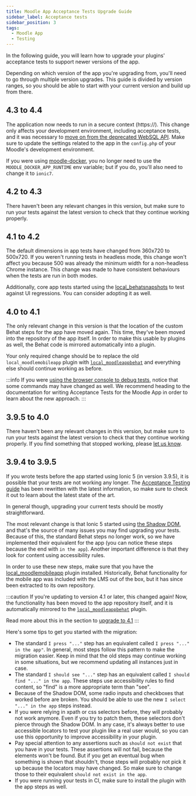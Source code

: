 ```yaml
---
title: Moodle App Acceptance Tests Upgrade Guide
sidebar_label: Acceptance tests
sidebar_position: 3
tags:
  - Moodle App
  - Testing
---
```


In the following guide, you will learn how to upgrade your plugins' acceptance tests to support newer versions of the app.

Depending on which version of the app you're upgrading from, you'll need to go through multiple version upgrades. This guide is divided by version ranges, so you should be able to start with your current version and build up from there.

## 4.3 to 4.4

The application now needs to run in a secure context (https://). This change only affects your development environment, including acceptance tests, and it was necessary to [move on from the deprecated WebSQL API](https://moodle.atlassian.net/browse/MOBILE-4304). Make sure to update the settings related to the app in the `config.php` of your Moodle's development environment.

If you were using [moodle-docker](https://github.com/moodlehq/moodle-docker), you no longer need to use the `MOODLE_DOCKER_APP_RUNTIME` env variable; but if you do, you'll also need to change it to `ionic7`.

## 4.2 to 4.3

There haven't been any relevant changes in this version, but make sure to run your tests against the latest version to check that they continue working properly.

## 4.1 to 4.2

The default dimensions in app tests have changed from 360x720 to 500x720. If you weren't running tests in headless mode, this change won't affect you because 500 was already the minimum width for a non-headless Chrome instance. This change was made to have consistent behaviours when the tests are run in both modes.

Additionally, core app tests started using the [local_behatsnapshots](https://github.com/NoelDeMartin/moodle-local_behatsnapshots/) to test against UI regressions. You can consider adopting it as well.

## 4.0 to 4.1

The only relevant change in this version is that the location of the custom Behat steps for the app have moved again. This time, they've been moved into the repository of the app itself. In order to make this usable by plugins as well, the Behat code is mirrored automatically into a plugin.

Your only required change should be to replace the old `local_moodlemobileapp` plugin with [`local_moodleappbehat`](https://github.com/moodlehq/moodle-local_moodleappbehat) and everything else should continue working as before.

:::info
If you were [using the browser console to debug tests](http://localhost:3000/devdocs/general/app/development/testing/acceptance-testing#debugging-tests), notice that some commands may have changed as well. We recommend heading to the documentation for writing Acceptance Tests for the Moodle App in order to learn about the new approach.
:::

## 3.9.5 to 4.0

There haven't been any relevant changes in this version, but make sure to run your tests against the latest version to check that they continue working properly. If you find something that stopped working, please [let us know](https://moodle.atlassian.net/projects/MOBILE).

## 3.9.4 to 3.9.5

If you wrote tests before the app started using Ionic 5 (in version 3.9.5), it is possible that your tests are not working any longer. The [Acceptance Testing guide](../development/testing/acceptance-testing.md) has been rewritten with the latest information, so make sure to check it out to learn about the latest state of the art.

In general though, upgrading your current tests should be mostly straightforward.

The most relevant change is that Ionic 5 started using [the Shadow DOM](https://developer.mozilla.org/en-US/docs/Web/Web_Components/Using_shadow_DOM), and that's the source of many issues you may find upgrading your tests. Because of this, the standard Behat steps no longer work, so we have implemented their equivalent for the app (you can notice these steps because the end with `in the app`). Another important difference is that they look for content using accessibility rules.

In order to use these new steps, make sure that you have the [local_moodlemobileapp](https://github.com/moodlehq/moodle-local_moodlemobileapp/) plugin installed. Historically, Behat functionality for the mobile app was included with the LMS out of the box, but it has since been extracted to its own repository.

:::caution
If you're updating to version 4.1 or later, this changed again! Now, the functionality has been moved to the app repository itself, and it is automatically mirrored to the [`local_moodleappbehat`](https://github.com/moodlehq/moodle-local_moodleappbehat) plugin.

Read more about this in the section to [upgrade to 4.1](#40-to-41)
:::

Here's some tips to get you started with the migration:

- The standard `I press "..."` step has an equivalent called `I press "..." in the app"`. In general, most steps follow this pattern to make the migration easier. Keep in mind that the old steps may continue working in some situations, but we recommend updating all instances just in case.
- The standard `I should see "..."` step has an equivalent called `I should find "..." in the app`. These steps use accessibility rules to find content, so "find" is a more appropriate term than "see".
- Because of the Shadow DOM, some radio inputs and checkboxes that worked before are broken. You should be able to use the new `I select "..." in the app` steps instead.
- If you were relying in xpath or css selectors before, they will probably not work anymore. Even if you try to patch them, these selectors don't pierce through the Shadow DOM. In any case, it's always better to use accessible locators to test your plugin like a real user would, so you can use this opportunity to improve accessibility in your plugin.
- Pay special attention to any assertions such as `should not exist` that you have in your tests. These assertions will not fail, because the elements won't be found. But if you get an eventual bug when something is shown that shouldn't, those steps will probably not pick it up because the locators may have changed. So make sure to change those to their equivalent `should not exist in the app`.
- If you were running your tests in CI, make sure to install the plugin with the app steps as well.
